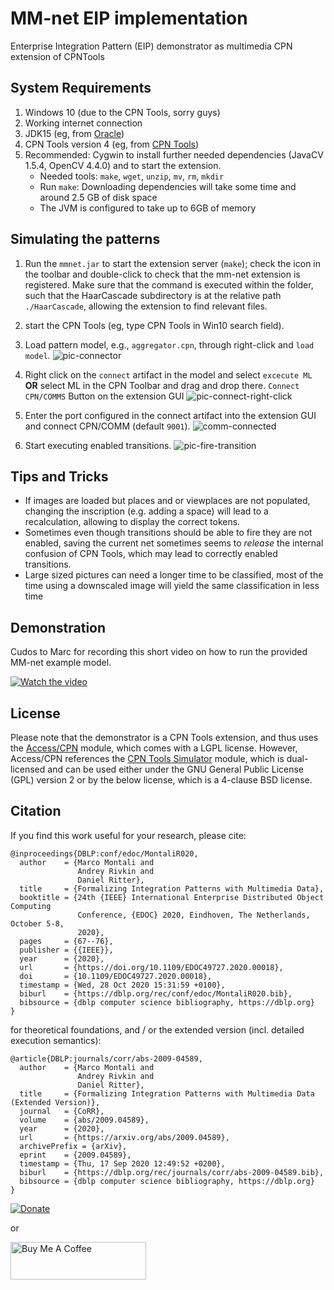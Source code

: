 # MM-net EIP implementation
Enterprise Integration Pattern (EIP) demonstrator as multimedia CPN extension of CPNTools

## System Requirements

1. Windows 10 (due to the CPN Tools, sorry guys)
2. Working internet connection
3. JDK15 (eg, from [Oracle](https://www.oracle.com/java/technologies/javase/jdk15-archive-downloads.html))
4. CPN Tools version 4 (eg, from [CPN Tools](http://cpntools.org/2018/01/16/download/))
5. Recommended: Cygwin to install further needed dependencies (JavaCV 1.5.4, OpenCV 4.4.0) and to start the extension.
    * Needed tools: `make`, `wget`, `unzip`, `mv`, `rm`, `mkdir`
    * Run `make`: Downloading dependencies will take some time and around 2.5 GB of disk space
    * The JVM is configured to take up to 6GB of memory

## Simulating the patterns

1. Run the `mmnet.jar` to start the extension server (`make`);
check the icon in the toolbar and double-click to check that the mm-net
extension is registered. Make sure that the command is executed within the
folder, such that the HaarCascade subdirectory is at the relative path
`./HaarCascade`, allowing the extension to find relevant files.
2. start the CPN Tools (eg, type CPN Tools in Win10 search field).
3. Load pattern model, e.g., `aggregator.cpn`, through right-click and `load model`.
![pic-connector](pictures/mmnet-connector.png#center)

4. Right click on the `connect` artifact in the model and select `excecute ML`
**OR** select ML in the CPN Toolbar and drag and drop there.
`Connect CPN/COMMS` Button on the extension GUI
![pic-connect-right-click](pictures/pic-connect-right-click.png#center)


5. Enter the port configured in the connect artifact into the extension GUI and connect CPN/COMM (default `9001`).
![comm-connected](pictures/comm-connected.png#center)
6. Start executing enabled transitions.
![pic-fire-transition](pictures/fire-transition.png#center)

## Tips and Tricks
- If images are loaded but places and or viewplaces are not populated, changing
  the inscription (e.g. adding a space) will lead to a recalculation, allowing
  to display the correct tokens.
- Sometimes even though transitions should be able to fire they are not enabled,
  saving the current net sometimes seems to *release* the internal confusion
  of CPN Tools, which may lead to correctly enabled transitions.
- Large sized pictures can need a longer time to be classified, most of the time using a
  downscaled image will yield the same classification in less time
  
## Demonstration

Cudos to Marc for recording this short video on how to run the provided MM-net example model.

[![Watch the video]()](https://youtu.be/5e1jANe0gGA)



## License

Please note that the demonstrator is a CPN Tools extension, and thus uses the [Access/CPN](http://cpntools.org/2018/01/15/license-for-access-cpn/) module, which comes with a LGPL license. However, Access/CPN references the [CPN Tools Simulator](http://cpntools.org/2018/01/15/license-for-cpn-tools-simulator/) module, which is dual-licensed and can be used either under the GNU General Public License (GPL) version 2 or by the below license, which is a 4-clause BSD license.

## Citation

If you find this work useful for your research, please cite:
```
@inproceedings{DBLP:conf/edoc/MontaliR020,
  author    = {Marco Montali and
               Andrey Rivkin and
               Daniel Ritter},
  title     = {Formalizing Integration Patterns with Multimedia Data},
  booktitle = {24th {IEEE} International Enterprise Distributed Object Computing
               Conference, {EDOC} 2020, Eindhoven, The Netherlands, October 5-8,
               2020},
  pages     = {67--76},
  publisher = {{IEEE}},
  year      = {2020},
  url       = {https://doi.org/10.1109/EDOC49727.2020.00018},
  doi       = {10.1109/EDOC49727.2020.00018},
  timestamp = {Wed, 28 Oct 2020 15:31:59 +0100},
  biburl    = {https://dblp.org/rec/conf/edoc/MontaliR020.bib},
  bibsource = {dblp computer science bibliography, https://dblp.org}
}
```
for theoretical foundations, and / or the extended version (incl. detailed execution semantics):
```
@article{DBLP:journals/corr/abs-2009-04589,
  author    = {Marco Montali and
               Andrey Rivkin and
               Daniel Ritter},
  title     = {Formalizing Integration Patterns with Multimedia Data (Extended Version)},
  journal   = {CoRR},
  volume    = {abs/2009.04589},
  year      = {2020},
  url       = {https://arxiv.org/abs/2009.04589},
  archivePrefix = {arXiv},
  eprint    = {2009.04589},
  timestamp = {Thu, 17 Sep 2020 12:49:52 +0200},
  biburl    = {https://dblp.org/rec/journals/corr/abs-2009-04589.bib},
  bibsource = {dblp computer science bibliography, https://dblp.org}
}
```

[![Donate](https://www.paypalobjects.com/en_US/i/btn/btn_donateCC_LG.gif)](https://www.paypal.com/cgi-bin/webscr?cmd=_s-xclick&hosted_button_id=4BHCBCD9WRYS6&source=url)

or

<a href="https://www.buymeacoffee.com/dritter" target="_blank"><img src="https://cdn.buymeacoffee.com/buttons/v2/default-yellow.png" alt="Buy Me A Coffee" style="height: 60px !important;width: 217px !important;" ></a>
